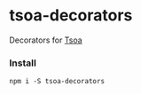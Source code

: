 # tsoa-decorators
Decorators for [Tsoa](https://github.com/lukeautry/tsoa)

### Install

```
npm i -S tsoa-decorators
```

